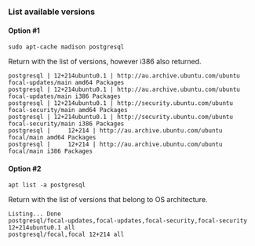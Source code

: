 ### List available versions

#### Option #1 

```
sudo apt-cache madison postgresql
```

Return with the list of versions, however i386 also returned.

```
postgresql | 12+214ubuntu0.1 | http://au.archive.ubuntu.com/ubuntu focal-updates/main amd64 Packages
postgresql | 12+214ubuntu0.1 | http://au.archive.ubuntu.com/ubuntu focal-updates/main i386 Packages
postgresql | 12+214ubuntu0.1 | http://security.ubuntu.com/ubuntu focal-security/main amd64 Packages
postgresql | 12+214ubuntu0.1 | http://security.ubuntu.com/ubuntu focal-security/main i386 Packages
postgresql |     12+214 | http://au.archive.ubuntu.com/ubuntu focal/main amd64 Packages
postgresql |     12+214 | http://au.archive.ubuntu.com/ubuntu focal/main i386 Packages
```

#### Option #2

```
apt list -a postgresql
```

Return with the list of versions that belong to OS architecture.

```
Listing... Done
postgresql/focal-updates,focal-updates,focal-security,focal-security 12+214ubuntu0.1 all
postgresql/focal,focal 12+214 all
```
